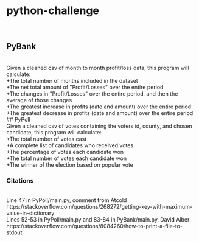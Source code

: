 # python-challenge
<br>

## PyBank
<br>
Given a cleaned csv of month to month profit/loss data, this program will calculate:
<br>
+The total number of months included in the dataset
<br>
+The net total amount of "Profit/Losses" over the entire period
<br>
+The changes in "Profit/Losses" over the entire period, and then the average of those changes
<br>
+The greatest increase in profits (date and amount) over the entire period
<br>
+The greatest decrease in profits (date and amount) over the entire period
<br>
## PyPoll
<br>
Given a cleaned csv of votes containing the voters id, county, and chosen candidate, this program will calculate:
<br>
+The total number of votes cast
<br>
+A complete list of candidates who received votes
<br>
+The percentage of votes each candidate won
<br>
+The total number of votes each candidate won
<br>
+The winner of the election based on popular vote
<br>

### Citations
<br>
Line 47 in PyPoll/main.py, comment from Atcold https://stackoverflow.com/questions/268272/getting-key-with-maximum-value-in-dictionary
<br>
Lines 52-53 in PyPoll/main.py and 83-84 in PyBank/main.py, David Alber https://stackoverflow.com/questions/8084260/how-to-print-a-file-to-stdout
<br>
